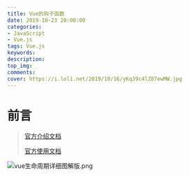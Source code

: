 ```yaml
---
title: Vue的钩子函数
date: 2019-10-23 20:00:00
categories: 
- JavaScript
- Vue.js
tags: Vue.js
keywords: 
description: 
top_img: 
comments: 
cover: https://i.loli.net/2019/10/16/yKq39c4lZ87ewMW.jpg
---
```




# 前言

> [官方介绍文档](https://cn.vuejs.org/v2/guide/instance.html#实例生命周期钩子) 
>
> [官方使用文档](https://cn.vuejs.org/v2/api/#选项-生命周期钩子)



![vue生命周期详细图解版.png](https://i.loli.net/2019/11/07/D53BuAXMZCoRp8F.png)
